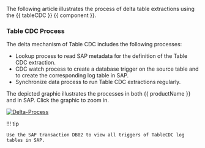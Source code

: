 
The following article illustrates the process of delta table extractions using the {{ tableCDC }} {{ component }}.

### Table CDC Process

The delta mechanism of Table CDC includes the following processes:
- Lookup process to read SAP metadata for the definition of the Table CDC extraction.
- CDC watch process to create a database trigger on the source table and to create the corresponding log table in SAP.
- Synchronize data process to run Table CDC extractions regularly.

The depicted graphic illustrates the processes in both {{ productName }} and in SAP.
Click the graphic to zoom in.

[![Delta-Process]][Delta-Process]

  [Delta-Process]: ../assets/images/articles/table-cdc/tablecdc-process.png
  

!!! tip

	Use the SAP transaction DB02 to view all triggers of TableCDC log tables in SAP. 

